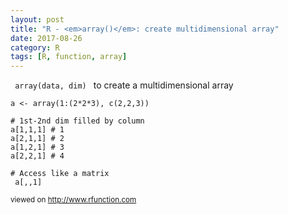 ```yaml
---
layout: post
title: "R - <em>array()</em>: create multidimensional array"
date: 2017-08-26
category: R
tags: [R, function, array]
---
```


<code> array(data, dim) </code> to create a multidimensional array

```
a <- array(1:(2*2*3), c(2,2,3))

# 1st-2nd dim filled by column
a[1,1,1] # 1
a[2,1,1] # 2
a[1,2,1] # 3
a[2,2,1] # 4

# Access like a matrix
 a[,,1]

```

<small> viewed on http://www.rfunction.com </small>
